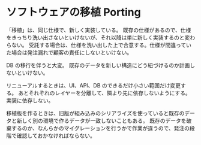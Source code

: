 # ソフトウェアの移植 Porting

「移植」は、同じ仕様で、新しく実装している。
既存の仕様があるので、仕様をきっちり洗い出さないといけないが、それ以降は単に新しく実装するのと変わらない。
受託する場合は、仕様を洗い出した上で合意する。仕様が間違っていた場合は発注漏れで顧客の責任にしないといけない。

DB の移行を伴うと大変。
既存のデータを新しい構造にどう紐づけるのか計画しないといけない。

リニューアルするときは、UI、API、DB のできるだけ小さい範囲だけ変更する。
あとそれぞれのレイヤーを分離して、隣より先に依存しないようにする。実装に依存しない。

移植版を作るときは、旧版が組み込みのシリアライズを使っていると既存のデータと新しく別の環境で作るデータが一致しないこともある。
既存のデータを破棄するのか、なんらかのマイグレーションを行うかで作業が違うので、発注の段階で確認しておかなければならない。
